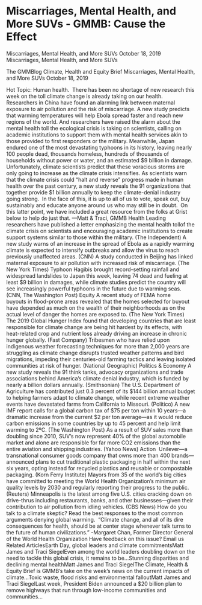 # Miscarriages, Mental Health, and More SUVs - GMMB: Cause the Effect


Miscarriages, Mental Health, and More SUVs
October 18, 2019
Miscarriages, Mental Health, and More SUVs
 
The GMMBlog
Climate, Health and Equity Brief Miscarriages, Mental Health, and More SUVs
October 18, 2019
 
Hot Topic: Human health.  There has been no shortage of new research this week on the toll climate change is already taking on our health.  Researchers in China have found an alarming link between maternal exposure to air pollution and the risk of miscarriage. A new study predicts that warming temperatures will help Ebola spread faster and reach new regions of the world. And researchers have raised the alarm about the mental health toll the ecological crisis is taking on scientists, calling on academic institutions to support them with mental health services akin to those provided to first responders or the military.
Meanwhile, Japan endured one of the most devastating typhoons in its history, leaving nearly 100 people dead, thousands homeless, hundreds of thousands of households without power or water, and an estimated $9 billion in damage. Unfortunately, climate scientists predict that these voracious storms are only going to increase as the climate crisis intensifies.
As scientists warn that the climate crisis could “halt and reverse” progress made in human health over the past century, a new study reveals the 91 organizations that together provide $1 billion annually to keep the climate-denial industry going strong.  In the face of this, it is up to all of us to vote, speak out, buy sustainably and educate anyone around us who may still be in doubt.  On this latter point, we have included a great resource from the folks at Grist below to help do just that.
—Matt & Traci, GMMB
Health
Leading researchers have published a letter emphasizing the mental health tollof the climate crisis on scientists and encouraging academic institutions to create support systems similar to those within the military. (The Independent)
A new study warns of an increase in the spread of Ebola as a rapidly warming climate is expected to intensify outbreaks and allow the virus to reach previously unaffected areas. (CNN)
A study conducted in Beijing has linked maternal exposure to air pollution with increased risk of miscarriage. (The New York Times)
Typhoon Hagibis brought record-setting rainfall and widespread landslides to Japan this week, leaving 74 dead and fueling at least $9 billion in damages, while climate studies predict the country will see increasingly powerful typhoons in the future due to warming seas. (CNN, The Washington Post)
Equity
A recent study of FEMA home buyouts in flood-prone areas revealed that the homes selected for buyout have depended as much on the wealth of their neighborhoods as on the actual level of danger the homes are exposed to. (The New York Times)
The 2019 Global Hunger Index found that developing countries that are least responsible for climate change are being hit hardest by its effects, with heat-related crop and nutrient loss already driving an increase in chronic hunger globally. (Fast Company)
Tribesmen who have relied upon indigenous weather forecasting techniques for more than 2,000 years are struggling as climate change disrupts trusted weather patterns and bird migrations, impeding their centuries-old farming tactics and leaving isolated communities at risk of hunger. (National Geographic)
Politics & Economy
A new study reveals the 91 think tanks, advocacy organizations and trade associations behind America’s climate denial industry, which is funded by nearly a billion dollars annually. (Smithsonian)
The U.S. Department of Agriculture has contributed just 0.3 percent of its $144 billion annual budget to helping farmers adapt to climate change, while recent extreme weather events have devastated farms from California to Missouri. (Politico)
A new IMF report calls for a global carbon tax of $75 per ton within 10 years—a dramatic increase from the current $2 per ton average—as it would reduce carbon emissions in some countries by up to 45 percent and help limit warming to 2ºC. (The Washington Post)
As a result of SUV sales more than doubling since 2010, SUV’s now represent 40% of the global automobile market and alone are responsible for far more CO2 emissions than the entire aviation and shipping industries. (Yahoo News)
Action 
Unilever—a transnational consumer goods company that owns more than 400 brands— announced plans to cut traditional plastic packaging in half within the next six years, opting instead for recycled plastics and reusable or compostable packaging. (Korn Ferry Institute)
Mayors from 35 of the world’s big cities have committed to meeting the World Health Organization’s minimum air quality levels by 2030 and regularly reporting their progress to the public. (Reuters)
Minneapolis is the latest among five U.S. cities cracking down on drive-thrus including restaurants, banks, and other businesses—given their contribution to air pollution from idling vehicles. (CBS News)
How do you talk to a climate skeptic? Read the best responses to the most common arguments denying global warming. 
“Climate change, and all of its dire consequences for health, should be at center stage whenever talk turns to the future of human civilizations.”
-Margaret Chan, Former Director General of the World Health Organization
Have feedback on this issue? Email us
Related ArticlesEarth Day, global leaders and climate commitmentsMatt James and Traci SiegelEven among the world leaders doubling down on the need to tackle this global crisis, it remains to be…Stunning disparities and declining mental healthMatt James and Traci SiegelThe Climate, Health & Equity Brief is GMMB’s take on the week’s news on the current impacts of climate…Toxic waste, flood risks and environmental falloutMatt James and Traci SiegelLast week, President Biden announced a $20 billion plan to remove highways that run through low-income communities and communities…
